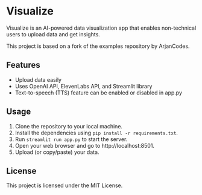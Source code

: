 # Visualize
Visualize is an AI-powered data visualization app that enables non-technical users to upload data and get insights.

This project is based on a fork of the examples repository by ArjanCodes.

## Features
- Upload data easily
- Uses OpenAI API, ElevenLabs API, and Streamlit library
- Text-to-speech (TTS) feature can be enabled or disabled in app.py

## Usage
1. Clone the repository to your local machine.
2. Install the dependencies using `pip install -r requirements.txt`.
3. Run `streamlit run app.py` to start the server.
4. Open your web browser and go to http://localhost:8501.
5. Upload (or copy/paste) your data.

## License
This project is licensed under the MIT License.
